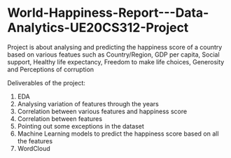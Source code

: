 # World-Happiness-Report---Data-Analytics-UE20CS312-Project

Project is about analysing and predicting the happiness score of a country based on various featues such as Country/Region,	GDP per capita,	Social support,
Healthy life expectancy,	Freedom to make life choices,	Generosity and Perceptions of corruption

Deliverables of the project:

1. EDA
2. Analysing variation of features through the years
3. Correlation between various features and happiness score
4. Correlation between features
5. Pointing out some exceptions in the dataset
6. Machine Learning models to predict the happiness score based on all the features
7. WordCloud

